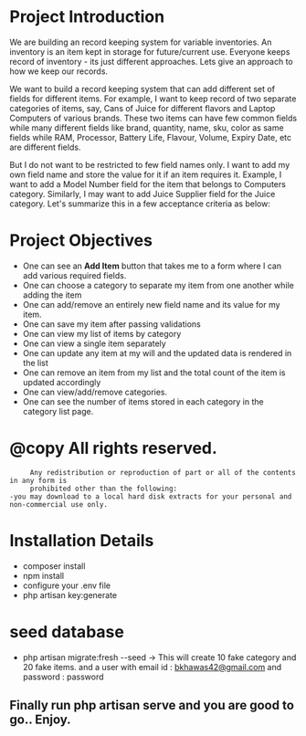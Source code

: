 # Project Introduction

We are building an record keeping system for variable inventories. An inventory is an item kept in storage for future/current use. Everyone keeps record of inventory - its just different approaches. Lets give an approach to how we keep our records.

We want to build a record keeping system that can add different set of fields for different items. For example, I want to keep record of two separate categories of items, say, Cans of Juice for different flavors and Laptop Computers of various brands. These two items can have few common fields while many different fields like brand, quantity, name, sku, color as same fields while RAM, Processor, Battery Life, Flavour, Volume, Expiry Date, etc are different fields. 

But I do not want to be restricted to few field names only. I want to add my own field name and store the value for it if an item requires it. Example, I want to add a Model Number field for the item that belongs to Computers category. Similarly, I may want to add Juice Supplier field for the Juice category. Let's summarize this in a few acceptance criteria as below:

# Project Objectives
-  One can see an **Add Item** button that takes me to a form where I can add various required fields.
-  One can choose a category to separate my item from one another while adding the item
-  One can add/remove an entirely new field name and its value for my item.
-  One can save my item after passing validations
-  One can view my list of items by category
-  One can view a single item separately
-  One can update any item at my will and the updated data is rendered in the list
-  One can remove an item from my list and the total count of the item is updated accordingly
-  One can view/add/remove categories.
-  One can see the number of items stored in each category in the category list page.


# @copy All rights reserved.
         Any redistribution or reproduction of part or all of the contents in any form is 
         prohibited other than the following:
    -you may download to a local hard disk extracts for your personal and 
    non-commercial use only.

# Installation Details
- composer install
- npm install
- configure your .env file
- php artisan key:generate

# seed database
- php artisan migrate:fresh --seed
-> This will create 10 fake category and 20 fake items.
and a user with email id : bkhawas42@gmail.com  and password : password

## Finally run php artisan serve and you are good to go.. Enjoy.


